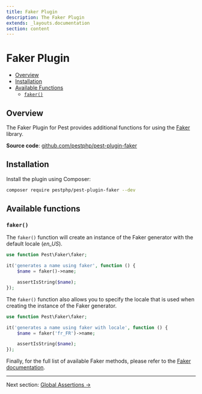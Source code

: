 ```yaml
---
title: Faker Plugin
description: The Faker Plugin
extends: _layouts.documentation
section: content
---
```


# Faker Plugin

- [Overview](#overview)
- [Installation](#installation)
- [Available Functions](#available-functions)
    - [`faker()`](#faker)

<a name="overview"></a>
## Overview

The Faker Plugin for Pest provides additional functions for using the [Faker](https://github.com/FakerPHP/Faker) library.

**Source code**: [github.com/pestphp/pest-plugin-faker](https://github.com/pestphp/pest-plugin-faker)

<a name="installation"></a>
## Installation

Install the plugin using Composer:

```bash
composer require pestphp/pest-plugin-faker --dev
```

<a name="available-functions"></a>
## Available functions

<a name="faker"></a>
### `faker()`

The `faker()` function will create an instance of the Faker generator with the default locale (*en_US*).

```php
use function Pest\Faker\faker;

it('generates a name using faker', function () {
    $name = faker()->name;

    assertIsString($name);
});
```

The `faker()` function also allows you to specify the locale that is used when
creating the instance of the Faker generator.

```php
use function Pest\Faker\faker;

it('generates a name using faker with locale', function () {
    $name = faker('fr_FR')->name;

    assertIsString($name);
});
```

Finally, for the full list of available Faker methods, please refer to the [Faker documentation](https://github.com/FakerPHP/Faker#formatters).

---

Next section: [Global Assertions →](/docs/plugins/global-assertions)
